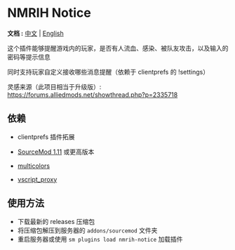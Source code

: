 # NMRIH Notice

**文档 :** [中文](./readme-Chineses.md) | [English](./readme.md)

这个插件能够提醒游戏内的玩家，是否有人流血、感染、被队友攻击，以及输入的密码等提示信息

同时支持玩家自定义接收哪些消息提醒（依赖于 clientprefs 的 !settings）

灵感来源（此项目相当于升级版）: https://forums.alliedmods.net/showthread.php?p=2335718


## 依赖

- clientprefs 插件拓展

- [SourceMod 1.11](https://www.sourcemod.net/downloads.php?branch=stable) 或更高版本

- [multicolors](https://github.com/Bara/Multi-Colors)

- [vscript_proxy](https://github.com/dysphie/nmrih-vscript-proxy/blob/main/vscript_proxy.inc)



## 使用方法
- 下载最新的 releases 压缩包
- 将压缩包解压到服务器的 `addons/sourcemod` 文件夹
- 重启服务器或使用 `sm plugins load nmrih-notice` 加载插件
